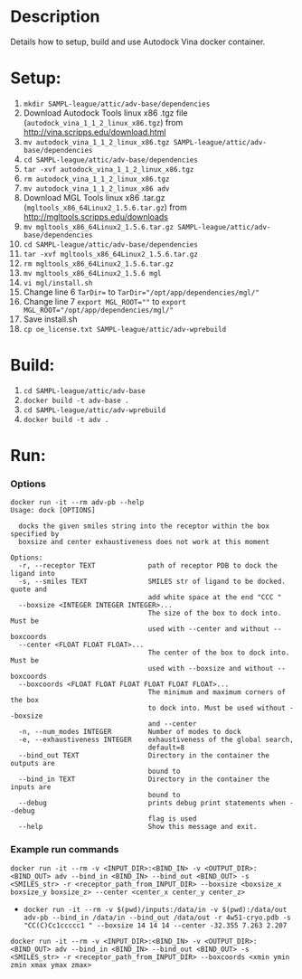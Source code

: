 # Description
Details how to setup, build and use Autodock Vina docker container. 

# Setup:
1. `mkdir SAMPL-league/attic/adv-base/dependencies`
2. Download Autodock Tools linux x86 .tgz file (`autodock_vina_1_1_2_linux_x86.tgz`) from http://vina.scripps.edu/download.html
3. `mv autodock_vina_1_1_2_linux_x86.tgz SAMPL-league/attic/adv-base/dependencies`
4. `cd SAMPL-league/attic/adv-base/dependencies`
5. `tar -xvf autodock_vina_1_1_2_linux_x86.tgz`
6. `rm autodock_vina_1_1_2_linux_x86.tgz`
7. `mv autodock_vina_1_1_2_linux_x86 adv`
8. Download MGL Tools linux x86 .tar.gz (`mgltools_x86_64Linux2_1.5.6.tar.gz`) from http://mgltools.scripps.edu/downloads
9. `mv mgltools_x86_64Linux2_1.5.6.tar.gz SAMPL-league/attic/adv-base/dependencies`
10. `cd SAMPL-league/attic/adv-base/dependencies`
11. `tar -xvf mgltools_x86_64Linux2_1.5.6.tar.gz`
12. `rm mgltools_x86_64Linux2_1.5.6.tar.gz`
13. `mv mgltools_x86_64Linux2_1.5.6 mgl`
14. `vi mgl/install.sh`
15. Change line 6 `TarDir=` to `TarDir="/opt/app/dependencies/mgl/"`
16. Change line 7 `export MGL_ROOT=""` to `export MGL_ROOT="/opt/app/dependencies/mgl/"`
17. Save install.sh
18. `cp oe_license.txt SAMPL-league/attic/adv-wprebuild`


# Build:
1. `cd SAMPL-league/attic/adv-base`
2. `docker build -t adv-base .`
3. `cd SAMPL-league/attic/adv-wprebuild`
4. `docker build -t adv .`


# Run: 
### Options
```
docker run -it --rm adv-pb --help
Usage: dock [OPTIONS]

  docks the given smiles string into the receptor within the box specified by
  boxsize and center exhaustiveness does not work at this moment

Options:
  -r, --receptor TEXT             path of receptor PDB to dock the ligand into
  -s, --smiles TEXT               SMILES str of ligand to be docked. quote and
                                  add white space at the end "CCC "
  --boxsize <INTEGER INTEGER INTEGER>...
                                  The size of the box to dock into. Must be
                                  used with --center and without --boxcoords
  --center <FLOAT FLOAT FLOAT>...
                                  The center of the box to dock into. Must be
                                  used with --boxsize and without --boxcoords
  --boxcoords <FLOAT FLOAT FLOAT FLOAT FLOAT FLOAT>...
                                  The minimum and maximum corners of the box
                                  to dock into. Must be used without --boxsize
                                  and --center
  -n, --num_modes INTEGER         Number of modes to dock
  -e, --exhaustiveness INTEGER    exhaustiveness of the global search,
                                  default=8
  --bind_out TEXT                 Directory in the container the outputs are
                                  bound to
  --bind_in TEXT                  Directory in the container the inputs are
                                  bound to
  --debug                         prints debug print statements when --debug
                                  flag is used
  --help                          Show this message and exit.
```

### Example run commands
`docker run -it --rm -v <INPUT_DIR>:<BIND_IN> -v <OUTPUT_DIR>:<BIND_OUT> adv --bind_in <BIND_IN> --bind_out <BIND_OUT> -s <SMILES_str> -r <receptor_path_from_INPUT_DIR> --boxsize <boxsize_x boxsize_y boxsize_z> --center <center_x center_y center_z> ` 
* `docker run -it --rm -v $(pwd)/inputs:/data/in -v $(pwd):/data/out adv-pb --bind_in /data/in --bind_out /data/out -r 4w51-cryo.pdb -s "CC(C)Cc1ccccc1 " --boxsize 14 14 14 --center -32.355 7.263 2.207`

`docker run -it --rm -v <INPUT_DIR>:<BIND_IN> -v <OUTPUT_DIR>:<BIND_OUT> adv --bind_in <BIND_IN> --bind_out <BIND_OUT> -s <SMILES_str> -r <receptor_path_from_INPUT_DIR> --boxcoords <xmin ymin zmin xmax ymax zmax>`
